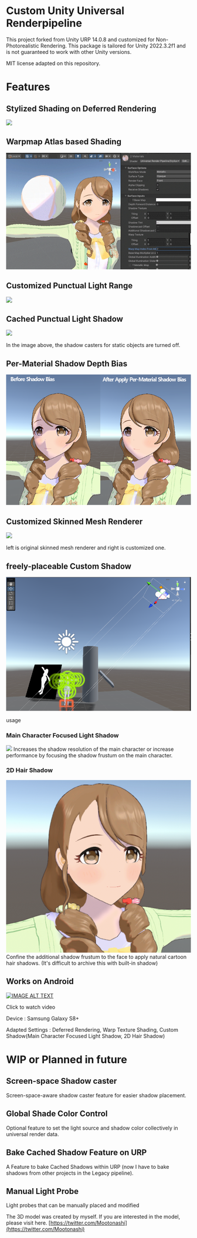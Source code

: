 # Custom Unity Universal Renderpipeline

 This project forked from Unity URP 14.0.8 and customized for Non-Photorealistic Rendering.
 This package is tailored for Unity 2022.3.2f1 and is not guaranteed to work with other Unity versions.
 
 MIT license adapted on this repository.


# Features



## Stylized Shading on Deferred Rendering

<img src="https://github.com/0xinfinite/0xinfinite.github.io/blob/master/img/Deferred-NPR.gif?raw=true">

## Warpmap Atlas based Shading

<img src="https://github.com/0xinfinite/0xinfinite.github.io/blob/master/img/Warpmap.gif?raw=true">

## Customized Punctual Light Range

<img src="https://github.com/0xinfinite/0xinfinite.github.io/blob/master/img/non-physically-falloff.gif?raw=true">

## Cached Punctual Light Shadow

<img src="https://github.com/0xinfinite/0xinfinite.github.io/blob/master/img/Cached-shadow.gif?raw=true">

In the image above, the shadow casters for static objects are turned off.

## Per-Material Shadow Depth Bias

<img src="https://github.com/0xinfinite/0xinfinite.github.io/blob/master/img/Per-Material-ShadowBias.png?raw=true">

## Customized Skinned Mesh Renderer

<img src="https://github.com/0xinfinite/0xinfinite.github.io/blob/master/img/facial%20normal%20compare.gif?raw=true">

left is original skinned mesh renderer and right is customized one.

## freely-placeable Custom Shadow 

<img src="https://github.com/0xinfinite/0xinfinite.github.io/blob/master/img/how%20to%20render%20main%20character%20shadow.png?raw=true">

usage

### Main Character Focused Light Shadow

<img src="https://github.com/0xinfinite/0xinfinite.github.io/blob/master/img/main%20character%20shadow.gif?raw=true">
Increases the shadow resolution of the main character or increase performance by focusing the shadow frustum on the main character.

### 2D Hair Shadow

<img src = "https://github.com/0xinfinite/0xinfinite.github.io/blob/master/img/2d-hair-shadow.png?raw=true">
Confine the additional shadow frustum to the face to apply natural cartoon hair shadows. (It's difficult to archive this with built-in shadow)


## Works on Android

[![IMAGE ALT TEXT](http://img.youtube.com/vi/kwWVc1ryGLs/0.jpg)](http://www.youtube.com/watch?v=kwWVc1ryGLs "Video Title")

Click to watch video

Device : Samsung Galaxy S8+

Adapted Settings : Deferred Rendering, Warp Texture Shading, Custom Shadow(Main Character Focused Light Shadow, 2D Hair Shadow)



# WIP or Planned in future




## Screen-space Shadow caster

Screen-space-aware shadow caster feature for easier shadow placement.


## Global Shade Color Control

Optional feature to set the light source and shadow color collectively in universal render data.


## Bake Cached Shadow Feature on URP

A Feature to bake Cached Shadows within URP (now I have to bake shadows from other projects in the Legacy pipeline).

## Manual Light Probe

Light probes that can be manually placed and modified



The 3D model was created by myself. If you are interested in the model, please visit here. [https://twitter.com/Mootonashi](https://twitter.com/Mootonashi)
